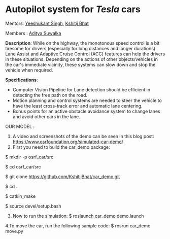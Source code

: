 # Autopilot system for _Tesla_ cars

Mentors: [Yeeshukant Singh](https://github.com/Yeeshukant), [Kshitij Bhat](https://github.com/KshitijBhat)

Members : [Aditya Suwalka]( https://github.com/git-suwalkaaditya)

**Description**: While on the highway, the monotonous speed
control is a bit tiresome for drivers (especially for long
distances and longer durations). Lane Assist and Adaptive
Cruise Control (ACC) features can help the drivers in these
situations. Depending on the actions of other
objects/vehicles in the car's immediate vicinity, these
systems can slow down and stop the vehicle when required.

**Specifications**:
- Computer Vision Pipeline for Lane detection should be
efficient in detecting the free path on the road.
- Motion planning and control systems are needed to steer
the vehicle to have the least cross-track error and
automatic lane centering.
- Bonus points for an active obstacle avoidance system to
change lanes and avoid other cars in the lane.

OUR MODEL :
1. A video and screenshots of the demo can be seen in this blog post: https://www.osrfoundation.org/simulated-car-demo/
2. First you need to build the car_demo package:
 
  
$ mkdir -p osrf_car/src
    
$ cd osrf_car/src

$ git clone https://github.com/KshitijBhat/car_demo.git

$ cd ..

$ catkin_make

$ source devel/setup.bash

3. Now to run the simulation:
$ roslaunch car_demo demo.launch

4.To move the car, run the following sample code:
$ rosrun car_demo move.py
